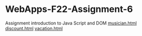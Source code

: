 # WebApps-F22-Assignment-6
Assignment introduction to Java Script and DOM
[musician.html]( https://44-563-web-apps-f22.github.io/44563-webapps-assignment-6-Saimithilesh1/musician.html)
[discount.html]( https://44-563-web-apps-f22.github.io/44563-webapps-assignment-6-Saimithilesh1/discount.html)
[vacation.html]( https://44-563-web-apps-f22.github.io/44563-webapps-assignment-6-Saimithilesh1/vacation.html)
